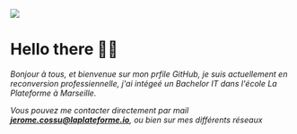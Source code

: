 ![](https://mir-s3-cdn-cf.behance.net/project_modules/1400/611c44105642271.5f7da45dc8e4a.gif)
# Hello there 👋🏻
*<p>Bonjour à tous, et bienvenue sur mon prfile GitHub, je suis actuellement en reconversion professiennelle, j'ai intégeé un Bachelor IT dans l'école La Plateforme à Marseille.</p>*
*<p> Vous pouvez me contacter directement par mail ***jerome.cossu@laplateforme.io***, ou bien sur mes différents réseaux </p>*
